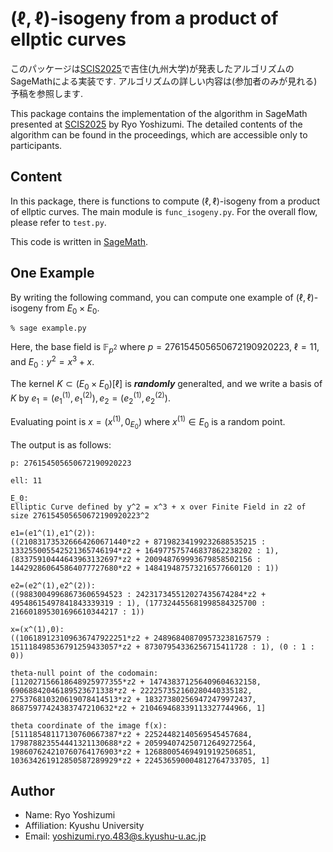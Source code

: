 # $(\ell,\ell)$-isogeny from a product of ellptic curves

このパッケージは[SCIS2025](https://www.iwsec.org/scis/2025/index.html)で吉住(九州大学)が発表したアルゴリズムのSageMathによる実装です. アルゴリズムの詳しい内容は(参加者のみが見れる)予稿を参照します. 

This package contains the implementation of the algorithm in SageMath presented at [SCIS2025](https://www.iwsec.org/scis/2025/index_en.html) by Ryo Yoshizumi. The detailed contents of the algorithm can be found in the proceedings, which are accessible only to participants.


## Content 

In this package, there is functions to compute $(\ell,\ell)$-isogeny from a product of ellptic curves. The main module is `func_isogeny.py`. For the overall flow, please refer to `test.py`.

This code is written in [SageMath](https://www.sagemath.org).



## One Example


By writing the following command, you can compute one example of $(\ell,\ell)$-isogeny from $E_0\times E_0$. 

``` 
% sage example.py
 ```

Here, the base field is $\mathbb{F}_{p^2}$ where $p=276154505650672190920223$, $\ell=11$, and $E_0 : y^2=x^3+x$.

The kernel $K\subset (E_0\times E_0)[\ell]$  is ***randomly*** generalted, and we write  a basis of $K$ by $e_1=(e_1^{(1)},e_1^{(2)}),e_2=(e_2^{(1)},e_2^{(2)})$.

Evaluating point is $x=(x^{(1)},0_{E_0})$ where $x^{(1)}\in E_0$ is a random point.

The output is as follows:
 ```
 p: 276154505650672190920223

 ell: 11

 E_0:
 Elliptic Curve defined by y^2 = x^3 + x over Finite Field in z2 of size 276154505650672190920223^2

 e1=(e1^(1),e1^(2)):
 ((210831735326664260671440*z2 + 87198234199232688535215 : 133255005542521365746194*z2 + 164977575746837862238202 : 1), (83375910444643963132697*z2 + 200948769993679858502156 : 144292860645864077727680*z2 + 148419487573216577660120 : 1))

 e2=(e2^(1),e2^(2)):
 ((98830049968673606594523 : 242317345512027435674284*z2 + 49548615497841843339319 : 1), (177324455681998584325700 : 216601895301696610344217 : 1))

 x=(x^(1),0):
 ((106189123109636747922251*z2 + 248968408709573238167579 : 151118498536791259433057*z2 + 87307954336256715411728 : 1), (0 : 1 : 0))

 theta-null point of the codomain:
 [112027156618648925977355*z2 + 147438371256409604632158, 69068842046189523671338*z2 + 222257352160280440335182, 275376810320619078414513*z2 + 183273802569472479972437, 86875977424383747210632*z2 + 210469468339113327744966, 1]

 theta coordinate of the image f(x):
 [51118548117130760667387*z2 + 22524482140569545457684, 179878823554441321130688*z2 + 205994074250712649272564, 198607624210760764176903*z2 + 126880054694919192506851, 103634261912850587289929*z2 + 224536590004812764733705, 1]
 ```



## Author
- Name: Ryo Yoshizumi 
- Affiliation: Kyushu University
- Email: yoshizumi.ryo.483@s.kyushu-u.ac.jp





